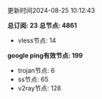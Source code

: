 更新时间2024-08-25 10:12:43

**总订阅: 23**
**总节点: 4861**
- vless节点: 14

**google ping有效节点: 199**
- trojan节点: 6
- ss节点: 65
- v2ray节点: 128
